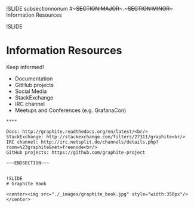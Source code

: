!SLIDE subsectionnonum
#~~~SECTION:MAJOR~~~.~~~SECTION:MINOR~~~ Information Resources


!SLIDE
# Information Resources

Keep informed!

* Documentation
* GitHub projects
* Social Media
* StackExchange
* IRC channel
* Meetups and Conferences (e.g. GrafanaCon)

~~~SECTION:handouts~~~
****

Docs: http://graphite.readthedocs.org/en/latest/<br/>
StackExchange: http://stackexchange.com/filters/27311/graphite<br/>
IRC channel: http://irc.netsplit.de/channels/details.php?room=%23graphite&net=freenode<br/>
GitHub projects: https://github.com/graphite-project

~~~ENDSECTION~~~


!SLIDE
# Graphite Book

<center><img src="./_images/graphite_book.jpg" style="width:350px"/></center>
